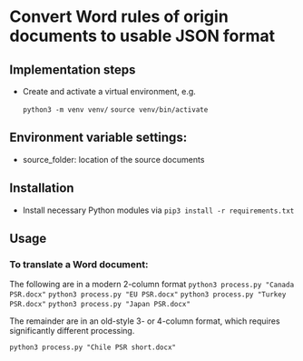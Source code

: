 # Convert Word rules of origin documents to usable JSON format

## Implementation steps

- Create and activate a virtual environment, e.g.

  `python3 -m venv venv/`
  `source venv/bin/activate`

## Environment variable settings:

- source_folder: location of the source documents

## Installation

- Install necessary Python modules via `pip3 install -r requirements.txt`

## Usage

### To translate a Word document:

The following are in a modern 2-column format
`python3 process.py "Canada PSR.docx"`
`python3 process.py "EU PSR.docx"`
`python3 process.py "Turkey PSR.docx"`
`python3 process.py "Japan PSR.docx"`

The remainder are in an old-style 3- or 4-column format, which requires significantly different processing.

`python3 process.py "Chile PSR short.docx"`
